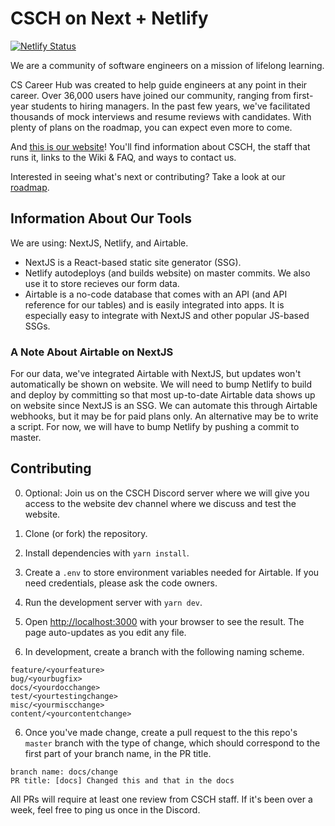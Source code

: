 # CSCH on Next + Netlify

[![Netlify Status](https://api.netlify.com/api/v1/badges/076322a1-ac5f-457f-8028-9e33d088fba0/deploy-status)](https://app.netlify.com/sites/cscareerhub-next/deploys)

We are a community of software engineers on a mission of lifelong learning.

CS Career Hub was created to help guide engineers at any point in their career. Over 36,000 users have joined our community, ranging from first-year students to hiring managers. In the past few years, we've facilitated thousands of mock interviews and resume reviews with candidates. With plenty of plans on the roadmap, you can expect even more to come.

And [this is our website](https://cscareerhub.com/)! You'll find information about CSCH, the staff that runs it, links to the Wiki & FAQ, and ways to contact us.

Interested in seeing what's next or contributing? Take a look at our [roadmap](https://github.com/cscareerhub/csch-web/projects/1).

## Information About Our Tools

We are using: NextJS, Netlify, and Airtable.

- NextJS is a React-based static site generator (SSG).
- Netlify autodeploys (and builds website) on master commits. We also use it to store recieves our form data.
- Airtable is a no-code database that comes with an API (and API reference for our tables) and is easily integrated into apps. It is especially easy to integrate with NextJS and other popular JS-based SSGs.

### A Note About Airtable on NextJS

For our data, we've integrated Airtable with NextJS, but updates won't automatically be shown on website. We will need to bump Netlify to build and deploy by committing so that most up-to-date Airtable data shows up on website since NextJS is an SSG. We can automate this through Airtable webhooks, but it may be for paid plans only. An alternative may be to write a script. For now, we will have to bump Netlify by pushing a commit to master.

## Contributing

0. Optional: Join us on the CSCH Discord server where we will give you access to the website dev channel where we discuss and test the website.

1. Clone (or fork) the repository.

2. Install dependencies with `yarn install`.

3. Create a `.env` to store environment variables needed for Airtable. If you need credentials, please ask the code owners.

4. Run the development server with `yarn dev`.

5. Open [http://localhost:3000](http://localhost:3000) with your browser to see the result. The page auto-updates as you edit any file.

6. In development, create a branch with the following naming scheme.

```
feature/<yourfeature>
bug/<yourbugfix>
docs/<yourdocchange>
test/<yourtestingchange>
misc/<yourmiscchange>
content/<yourcontentchange>
```

6. Once you've made change, create a pull request to the this repo's `master` branch with the type of change, which should correspond to the first part of your branch name, in the PR title.

```
branch name: docs/change
PR title: [docs] Changed this and that in the docs
```

All PRs will require at least one review from CSCH staff. If it's been over a week, feel free to ping us once in the Discord.

